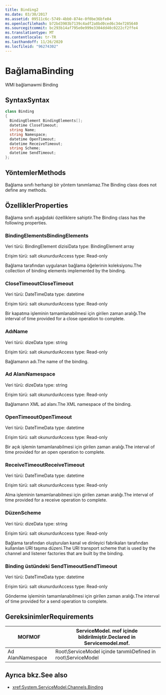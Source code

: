 ```yaml
---
title: Binding2
ms.date: 03/30/2017
ms.assetid: 09511c6c-5749-4bb0-874e-0f0be36bfe04
ms.openlocfilehash: b72bd3903b7139c4adf2a8bd0ced6c34e7285640
ms.sourcegitcommit: bc293b14af795e0e999e3304dd40c0222cf2ffe4
ms.translationtype: MT
ms.contentlocale: tr-TR
ms.lasthandoff: 11/26/2020
ms.locfileid: "96274302"
---
```

# <a name="binding"></a><span data-ttu-id="daf39-102">Bağlama</span><span class="sxs-lookup"><span data-stu-id="daf39-102">Binding</span></span>

<span data-ttu-id="daf39-103">WMI bağlama</span><span class="sxs-lookup"><span data-stu-id="daf39-103">wmi Binding</span></span>  
  
## <a name="syntax"></a><span data-ttu-id="daf39-104">Syntax</span><span class="sxs-lookup"><span data-stu-id="daf39-104">Syntax</span></span>  
  
```csharp
class Binding  
{  
  BindingElement BindingElements[];  
  datetime CloseTimeout;  
  string Name;  
  string Namespace;  
  datetime OpenTimeout;  
  datetime ReceiveTimeout;  
  string Scheme;  
  datetime SendTimeout;  
};  
```  
  
## <a name="methods"></a><span data-ttu-id="daf39-105">Yöntemler</span><span class="sxs-lookup"><span data-stu-id="daf39-105">Methods</span></span>  

 <span data-ttu-id="daf39-106">Bağlama sınıfı herhangi bir yöntem tanımlamaz.</span><span class="sxs-lookup"><span data-stu-id="daf39-106">The Binding class does not define any methods.</span></span>  
  
## <a name="properties"></a><span data-ttu-id="daf39-107">Özellikler</span><span class="sxs-lookup"><span data-stu-id="daf39-107">Properties</span></span>  

 <span data-ttu-id="daf39-108">Bağlama sınıfı aşağıdaki özelliklere sahiptir.</span><span class="sxs-lookup"><span data-stu-id="daf39-108">The Binding class has the following properties.</span></span>  
  
### <a name="bindingelements"></a><span data-ttu-id="daf39-109">BindingElements</span><span class="sxs-lookup"><span data-stu-id="daf39-109">BindingElements</span></span>  

 <span data-ttu-id="daf39-110">Veri türü: BindingElement dizisi</span><span class="sxs-lookup"><span data-stu-id="daf39-110">Data type: BindingElement array</span></span>  
  
 <span data-ttu-id="daf39-111">Erişim türü: salt okunurdur</span><span class="sxs-lookup"><span data-stu-id="daf39-111">Access type: Read-only</span></span>  
  
 <span data-ttu-id="daf39-112">Bağlama tarafından uygulanan bağlama öğelerinin koleksiyonu.</span><span class="sxs-lookup"><span data-stu-id="daf39-112">The collection of binding elements implemented by the binding.</span></span>  
  
### <a name="closetimeout"></a><span data-ttu-id="daf39-113">CloseTimeout</span><span class="sxs-lookup"><span data-stu-id="daf39-113">CloseTimeout</span></span>  

 <span data-ttu-id="daf39-114">Veri türü: DateTime</span><span class="sxs-lookup"><span data-stu-id="daf39-114">Data type: datetime</span></span>  
  
 <span data-ttu-id="daf39-115">Erişim türü: salt okunurdur</span><span class="sxs-lookup"><span data-stu-id="daf39-115">Access type: Read-only</span></span>  
  
 <span data-ttu-id="daf39-116">Bir kapatma işleminin tamamlanabilmesi için girilen zaman aralığı.</span><span class="sxs-lookup"><span data-stu-id="daf39-116">The interval of time provided for a close operation to complete.</span></span>  
  
### <a name="name"></a><span data-ttu-id="daf39-117">Adı</span><span class="sxs-lookup"><span data-stu-id="daf39-117">Name</span></span>  

 <span data-ttu-id="daf39-118">Veri türü: dize</span><span class="sxs-lookup"><span data-stu-id="daf39-118">Data type: string</span></span>  
  
 <span data-ttu-id="daf39-119">Erişim türü: salt okunurdur</span><span class="sxs-lookup"><span data-stu-id="daf39-119">Access type: Read-only</span></span>  
  
 <span data-ttu-id="daf39-120">Bağlamanın adı.</span><span class="sxs-lookup"><span data-stu-id="daf39-120">The name of the binding.</span></span>  
  
### <a name="namespace"></a><span data-ttu-id="daf39-121">Ad Alanı</span><span class="sxs-lookup"><span data-stu-id="daf39-121">Namespace</span></span>  

 <span data-ttu-id="daf39-122">Veri türü: dize</span><span class="sxs-lookup"><span data-stu-id="daf39-122">Data type: string</span></span>  
  
 <span data-ttu-id="daf39-123">Erişim türü: salt okunurdur</span><span class="sxs-lookup"><span data-stu-id="daf39-123">Access type: Read-only</span></span>  
  
 <span data-ttu-id="daf39-124">Bağlamanın XML ad alanı.</span><span class="sxs-lookup"><span data-stu-id="daf39-124">The XML namespace of the binding.</span></span>  
  
### <a name="opentimeout"></a><span data-ttu-id="daf39-125">OpenTimeout</span><span class="sxs-lookup"><span data-stu-id="daf39-125">OpenTimeout</span></span>  

 <span data-ttu-id="daf39-126">Veri türü: DateTime</span><span class="sxs-lookup"><span data-stu-id="daf39-126">Data type: datetime</span></span>  
  
 <span data-ttu-id="daf39-127">Erişim türü: salt okunurdur</span><span class="sxs-lookup"><span data-stu-id="daf39-127">Access type: Read-only</span></span>  
  
 <span data-ttu-id="daf39-128">Bir açık işlemin tamamlanabilmesi için girilen zaman aralığı.</span><span class="sxs-lookup"><span data-stu-id="daf39-128">The interval of time provided for an open operation to complete.</span></span>  
  
### <a name="receivetimeout"></a><span data-ttu-id="daf39-129">ReceiveTimeout</span><span class="sxs-lookup"><span data-stu-id="daf39-129">ReceiveTimeout</span></span>  

 <span data-ttu-id="daf39-130">Veri türü: DateTime</span><span class="sxs-lookup"><span data-stu-id="daf39-130">Data type: datetime</span></span>  
  
 <span data-ttu-id="daf39-131">Erişim türü: salt okunurdur</span><span class="sxs-lookup"><span data-stu-id="daf39-131">Access type: Read-only</span></span>  
  
 <span data-ttu-id="daf39-132">Alma işleminin tamamlanabilmesi için girilen zaman aralığı.</span><span class="sxs-lookup"><span data-stu-id="daf39-132">The interval of time provided for a receive operation to complete.</span></span>  
  
### <a name="scheme"></a><span data-ttu-id="daf39-133">Düzen</span><span class="sxs-lookup"><span data-stu-id="daf39-133">Scheme</span></span>  

 <span data-ttu-id="daf39-134">Veri türü: dize</span><span class="sxs-lookup"><span data-stu-id="daf39-134">Data type: string</span></span>  
  
 <span data-ttu-id="daf39-135">Erişim türü: salt okunurdur</span><span class="sxs-lookup"><span data-stu-id="daf39-135">Access type: Read-only</span></span>  
  
 <span data-ttu-id="daf39-136">Bağlama tarafından oluşturulan kanal ve dinleyici fabrikaları tarafından kullanılan URI taşıma düzeni.</span><span class="sxs-lookup"><span data-stu-id="daf39-136">The URI transport scheme that is used by the channel and listener factories that are built by the binding.</span></span>  
  
### <a name="sendtimeout"></a><span data-ttu-id="daf39-137">Binding üstündeki SendTimeout</span><span class="sxs-lookup"><span data-stu-id="daf39-137">SendTimeout</span></span>  

 <span data-ttu-id="daf39-138">Veri türü: DateTime</span><span class="sxs-lookup"><span data-stu-id="daf39-138">Data type: datetime</span></span>  
  
 <span data-ttu-id="daf39-139">Erişim türü: salt okunurdur</span><span class="sxs-lookup"><span data-stu-id="daf39-139">Access type: Read-only</span></span>  
  
 <span data-ttu-id="daf39-140">Gönderme işleminin tamamlanabilmesi için girilen zaman aralığı.</span><span class="sxs-lookup"><span data-stu-id="daf39-140">The interval of time provided for a send operation to complete.</span></span>  
  
## <a name="requirements"></a><span data-ttu-id="daf39-141">Gereksinimler</span><span class="sxs-lookup"><span data-stu-id="daf39-141">Requirements</span></span>  
  
|<span data-ttu-id="daf39-142">MOF</span><span class="sxs-lookup"><span data-stu-id="daf39-142">MOF</span></span>|<span data-ttu-id="daf39-143">ServiceModel. mof içinde bildirilmiştir.</span><span class="sxs-lookup"><span data-stu-id="daf39-143">Declared in Servicemodel.mof.</span></span>|  
|---------|-----------------------------------|  
|<span data-ttu-id="daf39-144">Ad Alanı</span><span class="sxs-lookup"><span data-stu-id="daf39-144">Namespace</span></span>|<span data-ttu-id="daf39-145">Root\ServiceModel içinde tanımlı</span><span class="sxs-lookup"><span data-stu-id="daf39-145">Defined in root\ServiceModel</span></span>|  
  
## <a name="see-also"></a><span data-ttu-id="daf39-146">Ayrıca bkz.</span><span class="sxs-lookup"><span data-stu-id="daf39-146">See also</span></span>

- <xref:System.ServiceModel.Channels.Binding>
